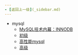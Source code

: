 ```yaml
---
- [返回上一级](_sidebar.md) 
---
```

- mysql
	 - [MySQL技术内幕：INNODB](backend/mysql/MySQL技术内幕：INNODB/_sidebar.md)
	 - [初级](backend/mysql/初级/_sidebar.md)
	 - [高性能mysql](backend/mysql/高性能mysql/_sidebar.md)
	 - [高级](backend/mysql/高级/_sidebar.md)
